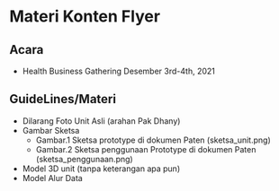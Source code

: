 # Materi Konten Flyer

## Acara
- Health Business Gathering Desember 3rd-4th, 2021

## GuideLines/Materi
- Dilarang Foto Unit Asli (arahan Pak Dhany)
- Gambar Sketsa 
	+ Gambar.1 Sketsa prototype di dokumen Paten (sketsa_unit.png)
	+ Gambar.2 Sketsa penggunaan Prototype di dokumen Paten (sketsa_penggunaan.png)
- Model 3D unit (tanpa keterangan apa pun)
- Model Alur Data
